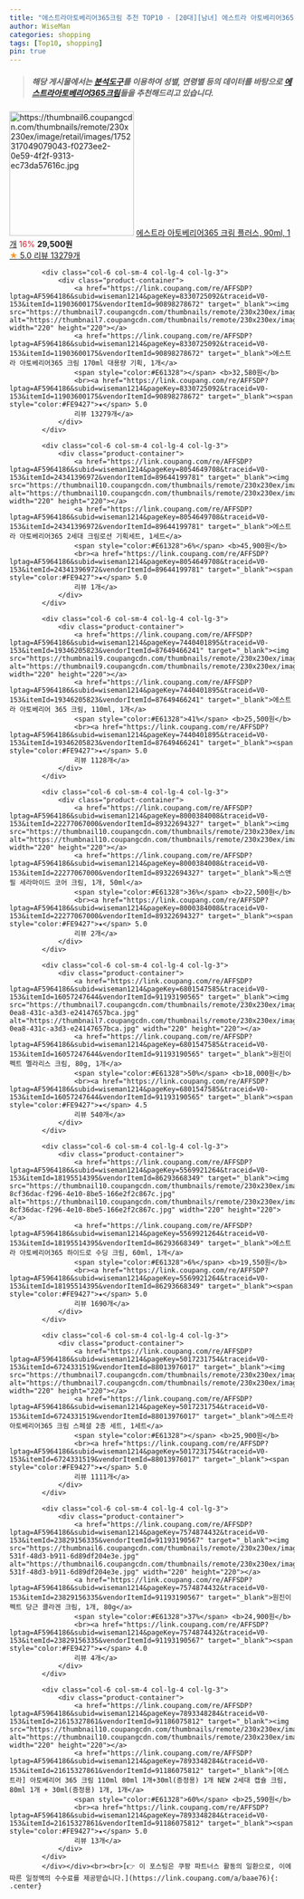 ```yaml
---
title: "에스트라아토베리어365크림 추천 TOP10 - [20대][남녀] 에스트라 아토베리어365 크림 플러스, 90ml, 1개"
author: WiseMan
categories: shopping
tags: [Top10, shopping]
pin: true
---
```


> ##### 해당 게시물에서는 [**분석도구**](https://itemscout.io/)를 이용하여 **성별**, **연령별** 등의 데이터를 바탕으로 [**에스트라아토베리어365크림**](https://link.coupang.com/a/baae76)들을 추천해드리고 있습니다.
<div class="container"><div class="row">
            <div class="col-6 col-sm-4 col-lg-4 col-lg-3">
                <div class="product-container">
                    <a href="https://link.coupang.com/re/AFFSDP?lptag=AF5964186&subid=wiseman1214&pageKey=8330725092&traceid=V0-153&itemId=24202339538&vendorItemId=79923886105" target="_blank"><img src="https://thumbnail6.coupangcdn.com/thumbnails/remote/230x230ex/image/retail/images/1752317049079043-f0273ee2-0e59-4f2f-9313-ec73da57616c.jpg" alt="https://thumbnail6.coupangcdn.com/thumbnails/remote/230x230ex/image/retail/images/1752317049079043-f0273ee2-0e59-4f2f-9313-ec73da57616c.jpg" width="220" height="220"></a>
                    <a href="https://link.coupang.com/re/AFFSDP?lptag=AF5964186&subid=wiseman1214&pageKey=8330725092&traceid=V0-153&itemId=24202339538&vendorItemId=79923886105" target="_blank">에스트라 아토베리어365 크림 플러스, 90ml, 1개</a>
                    <span style="color:#E61328">16%</span> <b>29,500원</b>
                    <br><a href="https://link.coupang.com/re/AFFSDP?lptag=AF5964186&subid=wiseman1214&pageKey=8330725092&traceid=V0-153&itemId=24202339538&vendorItemId=79923886105" target="_blank"><span style="color:#FE9427">★</span> 5.0
                    리뷰 13279개</a>
                </div>
            </div>
            
            <div class="col-6 col-sm-4 col-lg-4 col-lg-3">
                <div class="product-container">
                    <a href="https://link.coupang.com/re/AFFSDP?lptag=AF5964186&subid=wiseman1214&pageKey=8330725092&traceid=V0-153&itemId=11903600175&vendorItemId=90898278672" target="_blank"><img src="https://thumbnail7.coupangcdn.com/thumbnails/remote/230x230ex/image/vendor_inventory/b566/617e2647bd0d902824e84179a159a6b88f18fc86e632f956a3624a526d5f.jpg" alt="https://thumbnail7.coupangcdn.com/thumbnails/remote/230x230ex/image/vendor_inventory/b566/617e2647bd0d902824e84179a159a6b88f18fc86e632f956a3624a526d5f.jpg" width="220" height="220"></a>
                    <a href="https://link.coupang.com/re/AFFSDP?lptag=AF5964186&subid=wiseman1214&pageKey=8330725092&traceid=V0-153&itemId=11903600175&vendorItemId=90898278672" target="_blank">에스트라 아토베리어365 크림 170ml 대용량 기획, 1개</a>
                    <span style="color:#E61328"></span> <b>32,580원</b>
                    <br><a href="https://link.coupang.com/re/AFFSDP?lptag=AF5964186&subid=wiseman1214&pageKey=8330725092&traceid=V0-153&itemId=11903600175&vendorItemId=90898278672" target="_blank"><span style="color:#FE9427">★</span> 5.0
                    리뷰 13279개</a>
                </div>
            </div>
            
            <div class="col-6 col-sm-4 col-lg-4 col-lg-3">
                <div class="product-container">
                    <a href="https://link.coupang.com/re/AFFSDP?lptag=AF5964186&subid=wiseman1214&pageKey=8054649708&traceid=V0-153&itemId=24341396972&vendorItemId=89644199781" target="_blank"><img src="https://thumbnail10.coupangcdn.com/thumbnails/remote/230x230ex/image/vendor_inventory/cca7/c5df6b573004c53802eb87fdc1bf1d3336c01bc553f0f4ab48dbc96732c2.jpg" alt="https://thumbnail10.coupangcdn.com/thumbnails/remote/230x230ex/image/vendor_inventory/cca7/c5df6b573004c53802eb87fdc1bf1d3336c01bc553f0f4ab48dbc96732c2.jpg" width="220" height="220"></a>
                    <a href="https://link.coupang.com/re/AFFSDP?lptag=AF5964186&subid=wiseman1214&pageKey=8054649708&traceid=V0-153&itemId=24341396972&vendorItemId=89644199781" target="_blank">에스트라 아토베리어365 2세대 크림로션 기획세트, 1세트</a>
                    <span style="color:#E61328">6%</span> <b>45,900원</b>
                    <br><a href="https://link.coupang.com/re/AFFSDP?lptag=AF5964186&subid=wiseman1214&pageKey=8054649708&traceid=V0-153&itemId=24341396972&vendorItemId=89644199781" target="_blank"><span style="color:#FE9427">★</span> 5.0
                    리뷰 1개</a>
                </div>
            </div>
            
            <div class="col-6 col-sm-4 col-lg-4 col-lg-3">
                <div class="product-container">
                    <a href="https://link.coupang.com/re/AFFSDP?lptag=AF5964186&subid=wiseman1214&pageKey=7440401895&traceid=V0-153&itemId=19346205823&vendorItemId=87649466241" target="_blank"><img src="https://thumbnail9.coupangcdn.com/thumbnails/remote/230x230ex/image/vendor_inventory/7c63/88efb990474625f5f36e409af6daffe7784d679a258d7aa0ee296f82892e.JPG" alt="https://thumbnail9.coupangcdn.com/thumbnails/remote/230x230ex/image/vendor_inventory/7c63/88efb990474625f5f36e409af6daffe7784d679a258d7aa0ee296f82892e.JPG" width="220" height="220"></a>
                    <a href="https://link.coupang.com/re/AFFSDP?lptag=AF5964186&subid=wiseman1214&pageKey=7440401895&traceid=V0-153&itemId=19346205823&vendorItemId=87649466241" target="_blank">에스트라 아토베리어 365 크림, 110ml, 1개</a>
                    <span style="color:#E61328">41%</span> <b>25,500원</b>
                    <br><a href="https://link.coupang.com/re/AFFSDP?lptag=AF5964186&subid=wiseman1214&pageKey=7440401895&traceid=V0-153&itemId=19346205823&vendorItemId=87649466241" target="_blank"><span style="color:#FE9427">★</span> 5.0
                    리뷰 1128개</a>
                </div>
            </div>
            
            <div class="col-6 col-sm-4 col-lg-4 col-lg-3">
                <div class="product-container">
                    <a href="https://link.coupang.com/re/AFFSDP?lptag=AF5964186&subid=wiseman1214&pageKey=8000384008&traceid=V0-153&itemId=22277067000&vendorItemId=89322694327" target="_blank"><img src="https://thumbnail10.coupangcdn.com/thumbnails/remote/230x230ex/image/vendor_inventory/1c2f/ac4a6fe859daf2fc83d8c8cd9dcbf469ae4d004171b292646f53e6f526c6.jpg" alt="https://thumbnail10.coupangcdn.com/thumbnails/remote/230x230ex/image/vendor_inventory/1c2f/ac4a6fe859daf2fc83d8c8cd9dcbf469ae4d004171b292646f53e6f526c6.jpg" width="220" height="220"></a>
                    <a href="https://link.coupang.com/re/AFFSDP?lptag=AF5964186&subid=wiseman1214&pageKey=8000384008&traceid=V0-153&itemId=22277067000&vendorItemId=89322694327" target="_blank">톡스앤필 세라마이드 코어 크림, 1개, 50ml</a>
                    <span style="color:#E61328">36%</span> <b>22,500원</b>
                    <br><a href="https://link.coupang.com/re/AFFSDP?lptag=AF5964186&subid=wiseman1214&pageKey=8000384008&traceid=V0-153&itemId=22277067000&vendorItemId=89322694327" target="_blank"><span style="color:#FE9427">★</span> 5.0
                    리뷰 2개</a>
                </div>
            </div>
            
            <div class="col-6 col-sm-4 col-lg-4 col-lg-3">
                <div class="product-container">
                    <a href="https://link.coupang.com/re/AFFSDP?lptag=AF5964186&subid=wiseman1214&pageKey=6801547585&traceid=V0-153&itemId=16057247644&vendorItemId=91193190565" target="_blank"><img src="https://thumbnail7.coupangcdn.com/thumbnails/remote/230x230ex/image/retail/images/2024/09/27/15/1/7d103b93-0ea8-431c-a3d3-e24147657bca.jpg" alt="https://thumbnail7.coupangcdn.com/thumbnails/remote/230x230ex/image/retail/images/2024/09/27/15/1/7d103b93-0ea8-431c-a3d3-e24147657bca.jpg" width="220" height="220"></a>
                    <a href="https://link.coupang.com/re/AFFSDP?lptag=AF5964186&subid=wiseman1214&pageKey=6801547585&traceid=V0-153&itemId=16057247644&vendorItemId=91193190565" target="_blank">원진이펙트 멜라리스 크림, 80g, 1개</a>
                    <span style="color:#E61328">50%</span> <b>18,000원</b>
                    <br><a href="https://link.coupang.com/re/AFFSDP?lptag=AF5964186&subid=wiseman1214&pageKey=6801547585&traceid=V0-153&itemId=16057247644&vendorItemId=91193190565" target="_blank"><span style="color:#FE9427">★</span> 4.5
                    리뷰 540개</a>
                </div>
            </div>
            
            <div class="col-6 col-sm-4 col-lg-4 col-lg-3">
                <div class="product-container">
                    <a href="https://link.coupang.com/re/AFFSDP?lptag=AF5964186&subid=wiseman1214&pageKey=5569921264&traceid=V0-153&itemId=18195514395&vendorItemId=86293668349" target="_blank"><img src="https://thumbnail10.coupangcdn.com/thumbnails/remote/230x230ex/image/retail/images/810664714243274-8cf36dac-f296-4e10-8be5-166e2f2c867c.jpg" alt="https://thumbnail10.coupangcdn.com/thumbnails/remote/230x230ex/image/retail/images/810664714243274-8cf36dac-f296-4e10-8be5-166e2f2c867c.jpg" width="220" height="220"></a>
                    <a href="https://link.coupang.com/re/AFFSDP?lptag=AF5964186&subid=wiseman1214&pageKey=5569921264&traceid=V0-153&itemId=18195514395&vendorItemId=86293668349" target="_blank">에스트라 아토베리어365 하이드로 수딩 크림, 60ml, 1개</a>
                    <span style="color:#E61328">6%</span> <b>19,550원</b>
                    <br><a href="https://link.coupang.com/re/AFFSDP?lptag=AF5964186&subid=wiseman1214&pageKey=5569921264&traceid=V0-153&itemId=18195514395&vendorItemId=86293668349" target="_blank"><span style="color:#FE9427">★</span> 5.0
                    리뷰 1690개</a>
                </div>
            </div>
            
            <div class="col-6 col-sm-4 col-lg-4 col-lg-3">
                <div class="product-container">
                    <a href="https://link.coupang.com/re/AFFSDP?lptag=AF5964186&subid=wiseman1214&pageKey=5017231754&traceid=V0-153&itemId=6724331519&vendorItemId=88013976017" target="_blank"><img src="https://thumbnail7.coupangcdn.com/thumbnails/remote/230x230ex/image/vendor_inventory/cc57/32d15705db815882db188551bcc83bd3d39c6d11436a6a8549bb42d581ee.png" alt="https://thumbnail7.coupangcdn.com/thumbnails/remote/230x230ex/image/vendor_inventory/cc57/32d15705db815882db188551bcc83bd3d39c6d11436a6a8549bb42d581ee.png" width="220" height="220"></a>
                    <a href="https://link.coupang.com/re/AFFSDP?lptag=AF5964186&subid=wiseman1214&pageKey=5017231754&traceid=V0-153&itemId=6724331519&vendorItemId=88013976017" target="_blank">에스트라 아토베리어365 크림 스페셜 2종 세트, 1세트</a>
                    <span style="color:#E61328"></span> <b>25,900원</b>
                    <br><a href="https://link.coupang.com/re/AFFSDP?lptag=AF5964186&subid=wiseman1214&pageKey=5017231754&traceid=V0-153&itemId=6724331519&vendorItemId=88013976017" target="_blank"><span style="color:#FE9427">★</span> 5.0
                    리뷰 1111개</a>
                </div>
            </div>
            
            <div class="col-6 col-sm-4 col-lg-4 col-lg-3">
                <div class="product-container">
                    <a href="https://link.coupang.com/re/AFFSDP?lptag=AF5964186&subid=wiseman1214&pageKey=7574874432&traceid=V0-153&itemId=23829156335&vendorItemId=91193190567" target="_blank"><img src="https://thumbnail6.coupangcdn.com/thumbnails/remote/230x230ex/image/retail/images/2024/09/27/15/8/e4c5472c-531f-48d3-b911-6d89df204e3e.jpg" alt="https://thumbnail6.coupangcdn.com/thumbnails/remote/230x230ex/image/retail/images/2024/09/27/15/8/e4c5472c-531f-48d3-b911-6d89df204e3e.jpg" width="220" height="220"></a>
                    <a href="https://link.coupang.com/re/AFFSDP?lptag=AF5964186&subid=wiseman1214&pageKey=7574874432&traceid=V0-153&itemId=23829156335&vendorItemId=91193190567" target="_blank">원진이펙트 당근 콜라겐 크림, 1개, 80g</a>
                    <span style="color:#E61328">37%</span> <b>24,900원</b>
                    <br><a href="https://link.coupang.com/re/AFFSDP?lptag=AF5964186&subid=wiseman1214&pageKey=7574874432&traceid=V0-153&itemId=23829156335&vendorItemId=91193190567" target="_blank"><span style="color:#FE9427">★</span> 4.0
                    리뷰 4개</a>
                </div>
            </div>
            
            <div class="col-6 col-sm-4 col-lg-4 col-lg-3">
                <div class="product-container">
                    <a href="https://link.coupang.com/re/AFFSDP?lptag=AF5964186&subid=wiseman1214&pageKey=7893348284&traceid=V0-153&itemId=21615327861&vendorItemId=91186075812" target="_blank"><img src="https://thumbnail10.coupangcdn.com/thumbnails/remote/230x230ex/image/vendor_inventory/0dc9/9e15f26ac0f4b8d0813c9be2836f82f7c782c534abc1bfc45d6d8de07930.jpg" alt="https://thumbnail10.coupangcdn.com/thumbnails/remote/230x230ex/image/vendor_inventory/0dc9/9e15f26ac0f4b8d0813c9be2836f82f7c782c534abc1bfc45d6d8de07930.jpg" width="220" height="220"></a>
                    <a href="https://link.coupang.com/re/AFFSDP?lptag=AF5964186&subid=wiseman1214&pageKey=7893348284&traceid=V0-153&itemId=21615327861&vendorItemId=91186075812" target="_blank">[에스트라] 아토베리어 365 크림 110ml 80ml 1개+30ml(증정용) 1개 NEW 2세대 캡슐 크림, 80ml 1개 + 30ml(증정용) 1개, 1개</a>
                    <span style="color:#E61328">60%</span> <b>25,590원</b>
                    <br><a href="https://link.coupang.com/re/AFFSDP?lptag=AF5964186&subid=wiseman1214&pageKey=7893348284&traceid=V0-153&itemId=21615327861&vendorItemId=91186075812" target="_blank"><span style="color:#FE9427">★</span> 5.0
                    리뷰 13개</a>
                </div>
            </div>
            </div></div><br><br>[👉 이 포스팅은 쿠팡 파트너스 활동의 일환으로, 이에 따른 일정액의 수수료를 제공받습니다.](https://link.coupang.com/a/baae76){: .center}